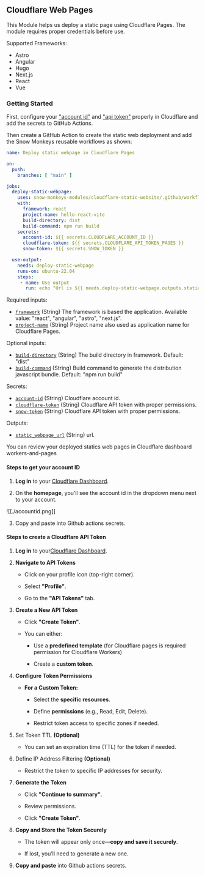 ## Cloudflare Web Pages

This Module helps us deploy a static page using Cloudflare Pages. The module requires proper credentials before use.

Supported Frameworks:
* Astro
* Angular
* Hugo
* Next.js
* React
* Vue


### Getting Started

First, configure your ["account id"](#steps-to-get-your-account-id)  and ["api token"](#steps-to-create-a-cloudflare-api-token) properly in Cloudflare and add the secrets to GitHub Actions.

Then create a GitHub Action to create the static web deployment and add the Snow Monkeys reusable workflows as shown:

```yaml
name: Deploy static webpage in Cloudflare Pages

on:
  push:
    branches: [ "main" ]

jobs:
  deploy-static-webpage:
    uses: snow-monkeys-modules/cloudflare-static-website/.github/workflows/main.yml@main
    with:
      framework: react
      project-name: hello-react-vite
      build-directory: dist
      build-command: npm run build
    secrets:
      account-id: ${{ secrets.CLOUDFLARE_ACCOUNT_ID }}
      cloudflare-token: ${{ secrets.CLOUDFLARE_API_TOKEN_PAGES }}
      snow-token: ${{ secrets.SNOW_TOKEN }}

  use-output:
    needs: deploy-static-webpage
    runs-on: ubuntu-22.04
    steps:
     - name: Use output
       run: echo "Url is ${{ needs.deploy-static-webpage.outputs.static_webpage_url }}"


```


Required inputs:

- [`framework`](#required-inputs) (String) The framework is based the application. Available value: "react", "angular", "astro", "next.js".
- [`project-name`](#required-inputs) (String) Project name also used as application name for Cloudflare Pages.

Optional inputs:

- [`build-directory`](#optional-inputs) (String) The build directory in framework. Default: "dist" 
- [`build-command`](#optional-inputs) (String) Build command to generate the distribution javascript bundle. Default: "npm run build"

Secrets:

- [`account-id`](#secrets) (String) Cloudflare account id.
- [`cloudflare-token`](#secrets) (String) Cloudflare API token with proper permissions.
- [`snow-token`](#secrets) (String) Cloudflare API token with proper permissions.

Outputs:

- [`static_webpage_url`](#outpust) (String) url.


You can review your deployed statics web pages in Cloudflare dashboard workers-and-pages

#### Steps to get your account ID

1. **Log in** to your [Cloudflare Dashboard](https://dash.cloudflare.com/).
    
2. On the **homepage**, you’ll see the account id in the dropdown menu next to your account.

![[./accountid.png]]
    
3. Copy and paste into Github actions secrets.


#### Steps to create a Cloudflare API Token

1. **Log in** to your[Cloudflare Dashboard](https://dash.cloudflare.com/).
    
2. **Navigate to API Tokens**
    
    - Click on your profile icon (top-right corner).
        
    - Select **"Profile"**.
        
    - Go to the **"API Tokens"** tab.
        
3. **Create a New API Token** 
    
    - Click **"Create Token"**.
        
    - You can either:
        
        - Use a **predefined template** (for Cloudflare pages is required permission for Cloudflare Workers)
            
        - Create a **custom token**.
            
4. **Configure Token Permissions**
    
    - **For a Custom Token:**
        
        - Select the **specific resources**.
            
        - Define **permissions** (e.g., Read, Edit, Delete).
            
        - Restrict token access to specific zones if needed.
            
5. Set Token TTL **(Optional)**
    
    - You can set an expiration time (TTL) for the token if needed.
        
6. Define IP Address Filtering **(Optional)**
    
    - Restrict the token to specific IP addresses for security.
        
7. **Generate the Token**
    
    - Click **"Continue to summary"**.
        
    - Review permissions.
        
    - Click **"Create Token"**.
        
8. **Copy and Store the Token Securely**
    
    - The token will appear only once—**copy and save it securely**.
        
    - If lost, you’ll need to generate a new one.
    
9. **Copy and paste** into Github actions secrets.

